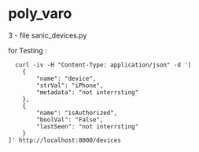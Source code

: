 # poly_varo




3 - file sanic_devices.py

for Testing : 

```
  curl -iv -H "Content-Type: application/json" -d '[
    {
        "name": "device",
        "strVal": "iPhone",
        "metadata": "not interrsting"
    },
    {
        "name": "isAuthorized",
        "boolVal": "False",
        "lastSeen": "not interrsting"
    }
]' http://localhost:8000/devices
```

